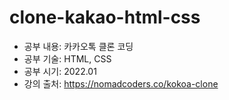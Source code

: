 # clone-kakao-html-css

- 공부 내용: 카카오톡 클론 코딩
- 공부 기술: HTML, CSS
- 공부 시기: 2022.01
- 강의 출처: https://nomadcoders.co/kokoa-clone
